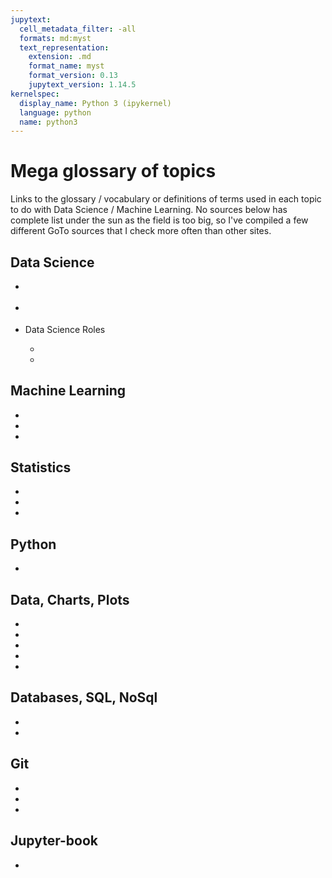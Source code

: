 ```yaml
---
jupytext:
  cell_metadata_filter: -all
  formats: md:myst
  text_representation:
    extension: .md
    format_name: myst
    format_version: 0.13
    jupytext_version: 1.14.5
kernelspec:
  display_name: Python 3 (ipykernel)
  language: python
  name: python3
---
```


# Mega glossary of topics

Links to the glossary / vocabulary or definitions of terms used in each topic to do with Data Science / Machine Learning. No sources below has complete list under the sun as the field is too big, so I've compiled a few different GoTo sources that I check more often than other sites.

## Data Science

- [](https://www.datacamp.com/blog/data-science-glossary)
- [](https://www.datascienceglossary.org/)

- Data Science Roles

  - [](https://www.mygreatlearning.com/blog/different-data-science-jobs-roles-industry/) 
  - [](https://365datascience.com/career-advice/types-of-data-science-roles-explained/)


## Machine Learning

- [](https://ml-cheatsheet.readthedocs.io/en/latest/glossary.html)
- [](https://www.enjoyalgorithms.com/blogs/machine-learning-glossary)
- [](https://developers.google.com/machine-learning/glossary/)


## Statistics

- [](https://www.ducksters.com/kidsmath/probability_statistics_glossary.php)
- [](https://www.statisticshowto.com/probability-and-statistics/statistics-definitions/)
- [](https://www.abs.gov.au/statistics/understanding-statistics/statistical-terms-and-concepts/statistical-terms-and-concepts-glossary)


## Python

- [](https://docs.python.org/3/glossary.html)


## Data, Charts, Plots

- [](https://builtin.com/data-science/data-types-statistics)
- [](https://towardsdatascience.com/7-data-types-a-better-way-to-think-about-data-types-for-machine-learning-939fae99a689)
- [](https://www.ml4devs.com/newsletter/006-data-visualization-chart-cheatsheets/)
- [](https://www.datacamp.com/cheat-sheet/data-viz-cheat-sheet)
- [](https://www.intellspot.com/types-graphs-charts/)


## Databases, SQL, NoSql

- [](https://raima.com/database-terminology/)
- [](https://www.kdnuggets.com/2016/07/database-key-terms-explained.html)


## Git

- [](https://docs.github.com/en/get-started/quickstart/github-glossary)
- [](https://www.atlassian.com/git/glossary/terminology)
- [](https://git-scm.com/docs/gitglossary)


## Jupyter-book

- [](https://jupyterbook.org/en/stable/reference/glossary.html)